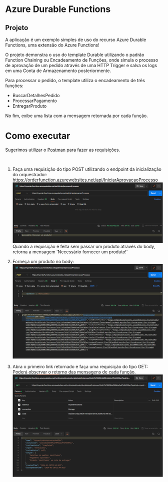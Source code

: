 # Azure Durable Functions

## Projeto
A aplicação é um exemplo simples de uso do recurso Azure Durable Functions, uma extensão do Azure Functions!

O projeto demonstra o uso do template Durable utilizando o padrão Function Chaining ou Encadeamento de Funções, onde simula o processo de aprovação de um pedido
através de uma HTTP Trigger e salva os logs em uma Conta de Armazenamento posteriormente.

Para processar o pedido, o template utiliza o encadeamento de três funções:
* BuscarDetalhesPedido
* ProcessarPagamento
* EntregarProduto

No fim, exibe uma lista com a mensagem retornada por cada função.

# Como executar
Sugerimos utilizar o <a href="https://www.postman.com/">Postman</a> para fazer as requisições.

<br>

1. Faça uma requisição do tipo POST utilizando o endpoint da inicialização do orquestrador:
https://orderfunction.azurewebsites.net/api/IniciarAprovacaoProcesso
<a href="#">![Empty Post!](project/assets/empty-post.png "Empty POST")</a>
Quando a requisição é feita sem passar um produto através do body, retorna a mensagem 'Necessário fornecer um produto!'

3. Forneça um produto no body:
<a href="#">![Success Post!](project/assets/success-post.png "Success POST")</a>

4. Abra o primeiro link retornado e faça uma requisição do tipo GET: <br>
   Poderá observar o retorno das mensagens de cada função.
<a href="#">![Success GET!](project/assets/success-get.png "Success GET")</a>
